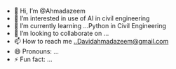 - 👋 Hi, I’m @Ahmadazeem
- 👀 I’m interested in use of AI in civil engineering
- 🌱 I’m currently learning ...Python in Civil Engineering
- 💞️ I’m looking to collaborate on ...
- 📫 How to reach me ..Davidahmadazeem@gmail.com
- 😄 Pronouns: ...
- ⚡ Fun fact: ...

<!---
Ahmadazeem73/Ahmadazeem73 is a ✨ special ✨ repository because its `README.md` (this file) appears on your GitHub profile.
You can click the Preview link to take a look at your changes.
--->
